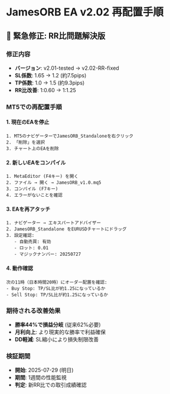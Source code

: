 # JamesORB EA v2.02 再配置手順

## 🚨 緊急修正: RR比問題解決版

### 修正内容
- **バージョン**: v2.01-tested → v2.02-RR-fixed
- **SL係数**: 1.65 → 1.2 (約7.5pips)
- **TP係数**: 1.0 → 1.5 (約9.3pips)
- **RR比改善**: 1:0.60 → 1:1.25

### MT5での再配置手順

#### 1. 現在のEAを停止
```
1. MT5のナビゲーターでJamesORB_Standaloneを右クリック
2. 「削除」を選択
3. チャート上のEAを削除
```

#### 2. 新しいEAをコンパイル
```
1. MetaEditor (F4キー) を開く
2. ファイル → 開く → JamesORB_v1.0.mq5
3. コンパイル (F7キー)
4. エラーがないことを確認
```

#### 3. EAを再アタッチ
```
1. ナビゲーター → エキスパートアドバイザー
2. JamesORB_Standalone をEURUSDチャートにドラッグ
3. 設定確認:
   - 自動売買: 有効
   - ロット: 0.01
   - マジックナンバー: 20250727
```

#### 4. 動作確認
```
次の11時（日本時間20時）にオーダー配置を確認:
- Buy Stop: TP/SL比が約1.25になっているか
- Sell Stop: TP/SL比が約1.25になっているか
```

### 期待される改善効果
- **勝率44%で損益分岐** (従来62%必要)
- **月利向上**: より現実的な勝率で利益確保
- **DD軽減**: SL縮小により損失制限改善

### 検証期間
- **開始**: 2025-07-29 (明日)
- **期間**: 1週間の性能監視
- **判定**: 新RR比での取引成績確認